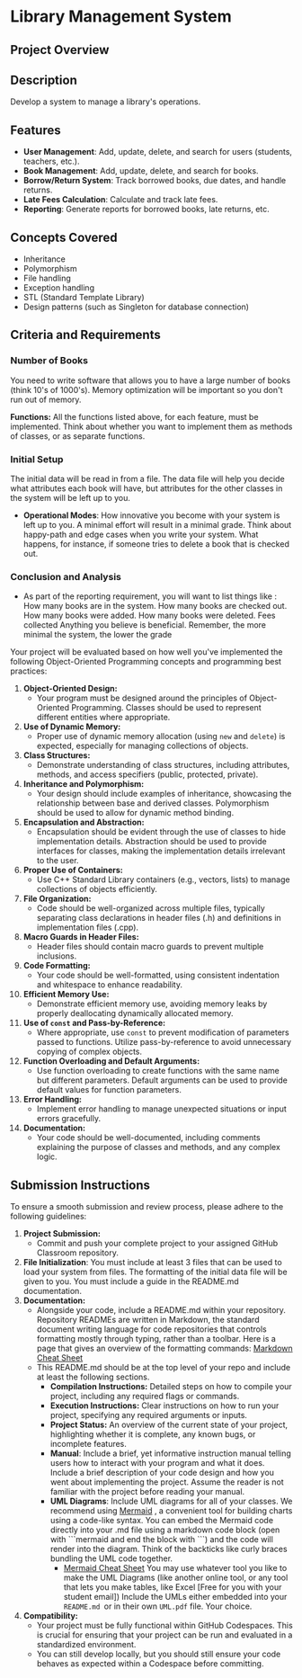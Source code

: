# Library Management System

## Project Overview

## Description
Develop a system to manage a library's operations.

## Features
- **User Management**: Add, update, delete, and search for users (students, teachers, etc.).
- **Book Management**: Add, update, delete, and search for books.
- **Borrow/Return System**: Track borrowed books, due dates, and handle returns.
- **Late Fees Calculation**: Calculate and track late fees.
- **Reporting**: Generate reports for borrowed books, late returns, etc.

## Concepts Covered
- Inheritance
- Polymorphism
- File handling
- Exception handling
- STL (Standard Template Library)
- Design patterns (such as Singleton for database connection)


## Criteria and Requirements

### Number of Books
You need to write software that allows you to have a large number of books (think 10's of 1000's). Memory optimization will be important so you don't run out of memory. 

**Functions:** 
All the functions listed above, for each feature, must be implemented. Think about whether you want to implement them as methods of classes, or as separate functions. 

### Initial Setup
The initial data will be read in from a file. The data file will help you decide what attributes each book will have, but attributes for the other classes in the system will be left up to you. 

- **Operational Modes**:
How innovative you become with your system is left up to you. A minimal effort will result in a minimal grade. Think about happy-path and edge cases when you write your system. What happens, for instance, if someone tries to delete a book that is checked out. 



### Conclusion and Analysis

- As part of the reporting requirement, you will want to list things like :
  	How many books are in the system.
  	How many books are checked out.
  	How many books were added.
  	How many books were deleted.
  	Fees collected
  	Anything you believe is beneficial. Remember, the more minimal the system, the lower the grade


Your project will be evaluated based on how well you've implemented the following Object-Oriented Programming concepts and programming best practices:

1. **Object-Oriented Design:**
    - Your program must be designed around the principles of Object-Oriented Programming. Classes should be used to represent different entities where appropriate.
2. **Use of Dynamic Memory:**
    - Proper use of dynamic memory allocation (using `new` and `delete`) is expected, especially for managing collections of objects.
3. **Class Structures:**
    - Demonstrate understanding of class structures, including attributes, methods, and access specifiers (public, protected, private).
4. **Inheritance and Polymorphism:**
    - Your design should include examples of inheritance, showcasing the relationship between base and derived classes. Polymorphism should be used to allow for dynamic method binding.
5. **Encapsulation and Abstraction:**
    - Encapsulation should be evident through the use of classes to hide implementation details. Abstraction should be used to provide interfaces for classes, making the implementation details irrelevant to the user.
6. **Proper Use of Containers:**
    - Use C++ Standard Library containers (e.g., vectors, lists) to manage collections of objects efficiently.
7. **File Organization:**
    - Code should be well-organized across multiple files, typically separating class declarations in header files (.h) and definitions in implementation files (.cpp).
8. **Macro Guards in Header Files:**
    - Header files should contain macro guards to prevent multiple inclusions.
9. **Code Formatting:**
    - Your code should be well-formatted, using consistent indentation and whitespace to enhance readability.
10. **Efficient Memory Use:**
    - Demonstrate efficient memory use, avoiding memory leaks by properly deallocating dynamically allocated memory.
11. **Use of `const` and Pass-by-Reference:**
    - Where appropriate, use `const` to prevent modification of parameters passed to functions. Utilize pass-by-reference to avoid unnecessary copying of complex objects.
12. **Function Overloading and Default Arguments:**
    - Use function overloading to create functions with the same name but different parameters. Default arguments can be used to provide default values for function parameters.
13. **Error Handling:**
    - Implement error handling to manage unexpected situations or input errors gracefully.
14. **Documentation:**
    - Your code should be well-documented, including comments explaining the purpose of classes and methods, and any complex logic.

## Submission Instructions

To ensure a smooth submission and review process, please adhere to the following guidelines:

1. **Project Submission:**
    - Commit and push your complete project to your assigned GitHub Classroom repository.
2. **File Initialization**: You must include at least 3 files that can be used to load your system from files. The formatting of the initial data file will be given to you. You must include a guide in the README.md documentation.
3. **Documentation:**
    - Alongside your code, include a README.md within your repository. Repository READMEs are written in Markdown, the standard document writing language for code repositories that controls formatting mostly through typing, rather than a toolbar. Here is a page that gives an overview of the formatting commands: [Markdown Cheat Sheet](https://www.markdownguide.org/cheat-sheet/)
    - This README.md should be at the top level of your repo and include at least the following sections.
        - **Compilation Instructions:** Detailed steps on how to compile your project, including any required flags or commands.
        - **Execution Instructions:** Clear instructions on how to run your project, specifying any required arguments or inputs.
        - **Project Status:** An overview of the current state of your project, highlighting whether it is complete, any known bugs, or incomplete features.
        - **Manual**: Include a brief, yet informative instruction manual telling users how to interact with your program and what it does. Include a brief description of your code design and how you went about implementing the project. Assume the reader is not familiar with the project before reading your manual.
        - **UML Diagrams**: Include UML diagrams for all of your classes. We recommend using [Mermaid](https://mermaid.live) , a convenient tool for building charts using a code-like syntax. You can embed the Mermaid code directly into your .md file using a markdown code block (open with \`\`\`mermaid and end the block with \`\`\`) and the code will render into the diagram. Think of the backticks like curly braces bundling the UML code together.
	        - [Mermaid Cheat Sheet](https://mermaid.js.org/syntax/classDiagram.html)
		    You may use whatever tool you like to make the UML Diagrams (like another online tool, or any tool that lets you make tables, like Excel \[Free for you with your student email])
		    Include the UMLs either embedded into your `README.md `or in their own `UML.pdf` file. Your choice.
 4. **Compatibility:**
    - Your project must be fully functional within GitHub Codespaces. This is crucial for ensuring that your project can be run and evaluated in a standardized environment.
    - You can still develop locally, but you should still ensure your code behaves as expected within a Codespace before committing.
